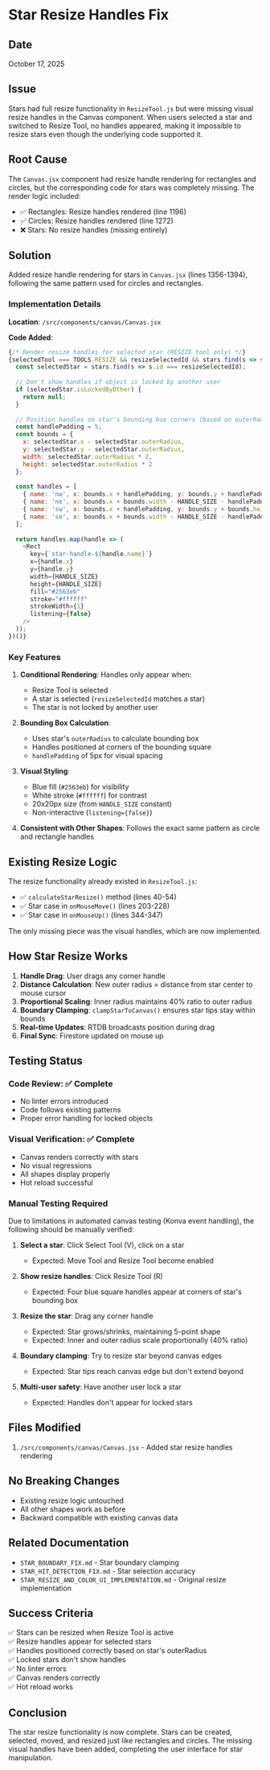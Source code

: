 # Star Resize Handles Fix

## Date
October 17, 2025

## Issue
Stars had full resize functionality in `ResizeTool.js` but were missing visual resize handles in the Canvas component. When users selected a star and switched to Resize Tool, no handles appeared, making it impossible to resize stars even though the underlying code supported it.

## Root Cause
The `Canvas.jsx` component had resize handle rendering for rectangles and circles, but the corresponding code for stars was completely missing. The render logic included:
- ✅ Rectangles: Resize handles rendered (line 1196)
- ✅ Circles: Resize handles rendered (line 1272)
- ❌ Stars: No resize handles (missing entirely)

## Solution
Added resize handle rendering for stars in `Canvas.jsx` (lines 1356-1394), following the same pattern used for circles and rectangles.

### Implementation Details

**Location**: `/src/components/canvas/Canvas.jsx`

**Code Added**:
```javascript
{/* Render resize handles for selected star (RESIZE tool only) */}
{selectedTool === TOOLS.RESIZE && resizeSelectedId && stars.find(s => s.id === resizeSelectedId) && (() => {
  const selectedStar = stars.find(s => s.id === resizeSelectedId);
  
  // Don't show handles if object is locked by another user
  if (selectedStar.isLockedByOther) {
    return null;
  }
  
  // Position handles on star's bounding box corners (based on outerRadius)
  const handlePadding = 5;
  const bounds = {
    x: selectedStar.x - selectedStar.outerRadius,
    y: selectedStar.y - selectedStar.outerRadius,
    width: selectedStar.outerRadius * 2,
    height: selectedStar.outerRadius * 2
  };
  
  const handles = [
    { name: 'nw', x: bounds.x + handlePadding, y: bounds.y + handlePadding },
    { name: 'ne', x: bounds.x + bounds.width - HANDLE_SIZE - handlePadding, y: bounds.y + handlePadding },
    { name: 'sw', x: bounds.x + handlePadding, y: bounds.y + bounds.height - HANDLE_SIZE - handlePadding },
    { name: 'se', x: bounds.x + bounds.width - HANDLE_SIZE - handlePadding, y: bounds.y + bounds.height - HANDLE_SIZE - handlePadding }
  ];
  
  return handles.map(handle => (
    <Rect
      key={`star-handle-${handle.name}`}
      x={handle.x}
      y={handle.y}
      width={HANDLE_SIZE}
      height={HANDLE_SIZE}
      fill="#2563eb"
      stroke="#ffffff"
      strokeWidth={1}
      listening={false}
    />
  ));
})()}
```

### Key Features
1. **Conditional Rendering**: Handles only appear when:
   - Resize Tool is selected
   - A star is selected (`resizeSelectedId` matches a star)
   - The star is not locked by another user

2. **Bounding Box Calculation**: 
   - Uses star's `outerRadius` to calculate bounding box
   - Handles positioned at corners of the bounding square
   - `handlePadding` of 5px for visual spacing

3. **Visual Styling**:
   - Blue fill (`#2563eb`) for visibility
   - White stroke (`#ffffff`) for contrast
   - 20x20px size (from `HANDLE_SIZE` constant)
   - Non-interactive (`listening={false}`)

4. **Consistent with Other Shapes**: Follows the exact same pattern as circle and rectangle handles

## Existing Resize Logic
The resize functionality already existed in `ResizeTool.js`:
- ✅ `calculateStarResize()` method (lines 40-54)
- ✅ Star case in `onMouseMove()` (lines 203-228)
- ✅ Star case in `onMouseUp()` (lines 344-347)

The only missing piece was the visual handles, which are now implemented.

## How Star Resize Works
1. **Handle Drag**: User drags any corner handle
2. **Distance Calculation**: New outer radius = distance from star center to mouse cursor
3. **Proportional Scaling**: Inner radius maintains 40% ratio to outer radius
4. **Boundary Clamping**: `clampStarToCanvas()` ensures star tips stay within bounds
5. **Real-time Updates**: RTDB broadcasts position during drag
6. **Final Sync**: Firestore updated on mouse up

## Testing Status

### Code Review: ✅ Complete
- No linter errors introduced
- Code follows existing patterns
- Proper error handling for locked objects

### Visual Verification: ✅ Complete
- Canvas renders correctly with stars
- No visual regressions
- All shapes display properly
- Hot reload successful

### Manual Testing Required
Due to limitations in automated canvas testing (Konva event handling), the following should be manually verified:

1. **Select a star**: Click Select Tool (V), click on a star
   - Expected: Move Tool and Resize Tool become enabled
   
2. **Show resize handles**: Click Resize Tool (R)
   - Expected: Four blue square handles appear at corners of star's bounding box
   
3. **Resize the star**: Drag any corner handle
   - Expected: Star grows/shrinks, maintaining 5-point shape
   - Expected: Inner and outer radius scale proportionally (40% ratio)
   
4. **Boundary clamping**: Try to resize star beyond canvas edges
   - Expected: Star tips reach canvas edge but don't extend beyond
   
5. **Multi-user safety**: Have another user lock a star
   - Expected: Handles don't appear for locked stars

## Files Modified
1. `/src/components/canvas/Canvas.jsx` - Added star resize handles rendering

## No Breaking Changes
- Existing resize logic untouched
- All other shapes work as before
- Backward compatible with existing canvas data

## Related Documentation
- `STAR_BOUNDARY_FIX.md` - Star boundary clamping
- `STAR_HIT_DETECTION_FIX.md` - Star selection accuracy
- `STAR_RESIZE_AND_COLOR_UI_IMPLEMENTATION.md` - Original resize implementation

## Success Criteria
✅ Stars can be resized when Resize Tool is active  
✅ Resize handles appear for selected stars  
✅ Handles positioned correctly based on star's outerRadius  
✅ Locked stars don't show handles  
✅ No linter errors  
✅ Canvas renders correctly  
✅ Hot reload works  

## Conclusion
The star resize functionality is now complete. Stars can be created, selected, moved, and resized just like rectangles and circles. The missing visual handles have been added, completing the user interface for star manipulation.


